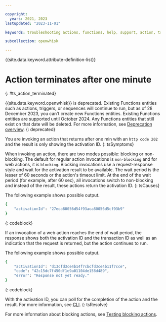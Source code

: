 ```yaml
---

copyright:
  years: 2021, 2023
lastupdated: "2023-11-01"

keywords: troubleshooting actions, functions, help, support, action, troubleshoot, system limits, configuration

subcollection: openwhisk

---
```


{{site.data.keyword.attribute-definition-list}}

# Action terminates after one minute
{: #ts_action_terminated}

{{site.data.keyword.openwhisk}} is deprecated. Existing Functions entities such as actions, triggers, or sequences will continue to run, but as of 28 December 2023, you can’t create new Functions entities. Existing Functions entities are supported until October 2024. Any Functions entities that still exist on that date will be deleted. For more information, see [Deprecation overview](/docs/openwhisk?topic=openwhisk-dep-overview).
{: deprecated}

You are invoking an action that returns after one min with an `http code 202` and the result is only showing the activation ID.
{: tsSymptoms}

When invoking an action, there are two modes possible: blocking or non-blocking. The default for regular action invocations is `non-blocking` and for web actions, it is `blocking`. Blocking invocations use a request-response style and wait for the activation result to be available. The wait period is the lesser of 60 seconds or the action's timeout limit. At the end of the wait period (for example, after 60 sec), all invocations switch to non-blocking and instead of the result, these actions return the activation ID.
{: tsCauses}

The following example shows possible output.

```sh
{
    "activationId": "27eca80056d54f93aca80056d5cf93b9"
}
```
{: codeblock}

If an invocation of a web action reaches the end of wait period, the response shows both the activation ID and the transaction ID as well as an indication that the request is returned, but the action continues to run.

The following example shows possible output.

```sh
{
    "activationId": "d13cfd3ce4b14f7cbcfd3ce4b11f7cce",
    "code": "42c15dc7f450df1e9a01104de158d489",
    "error": "Response not yet ready."
}
```
{: codeblock}

With the activation ID, you can poll for the completion of the action and the result. For more information, see [CLI](/docs/openwhisk?topic=openwhisk-functions-cli#cli_activation).
{: tsResolve}

For more information about blocking actions, see [Testing blocking actions](/docs/openwhisk?topic=openwhisk-test#test-block).



